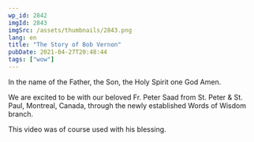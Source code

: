 ```yaml
---
wp_id: 2842
imgId: 2843
imgSrc: /assets/thumbnails/2843.png
lang: en
title: "The Story of Bob Vernon"
pubDate: 2021-04-27T20:48:44
tags: ["wow"]
---
```


<!-- page: 6 -->

<p>In the name of the Father, the Son, the Holy Spirit one God Amen.</p>
<p>We are excited to be with our beloved Fr. Peter Saad from St. Peter &amp; St. Paul, Montreal, Canada, through the newly established Words of Wisdom branch.</p>
<p>This video was of course used with his blessing.</p>
<p>&nbsp;</p>
